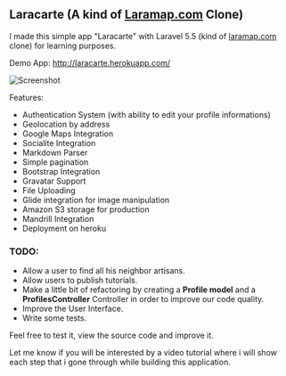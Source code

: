 ## Laracarte (A kind of [Laramap.com](http://laramap.com) Clone)

I made this simple app "Laracarte" with Laravel 5.5 (kind of [laramap.com](https://laramap.com) clone) for learning purposes.

Demo App: http://laracarte.herokuapp.com/

![Screenshot](https://raw.githubusercontent.com/mercuryseries/laracarte/master/public/img/screenshot.png)

Features:

- Authentication System (with ability to edit your profile informations)
- Geolocation by address
- Google Maps Integration
- Socialite Integration
- Markdown Parser
- Simple pagination
- Bootstrap Integration
- Gravatar Support
- File Uploading
- Glide integration for image manipulation
- Amazon S3 storage for production
- Mandrill Integration
- Deployment on heroku


### TODO:

- Allow a user to find all his neighbor artisans.
- Allow users to publish tutorials.
- Make a little bit of refactoring by creating a **Profile model** and a **ProfilesController** Controller in order to improve our code quality.
- Improve the User Interface.
- Write some tests.

Feel free to test it, view the source code and improve it.

Let me know if you will be interested by a video tutorial where i will show each step that i gone through while building this application.
